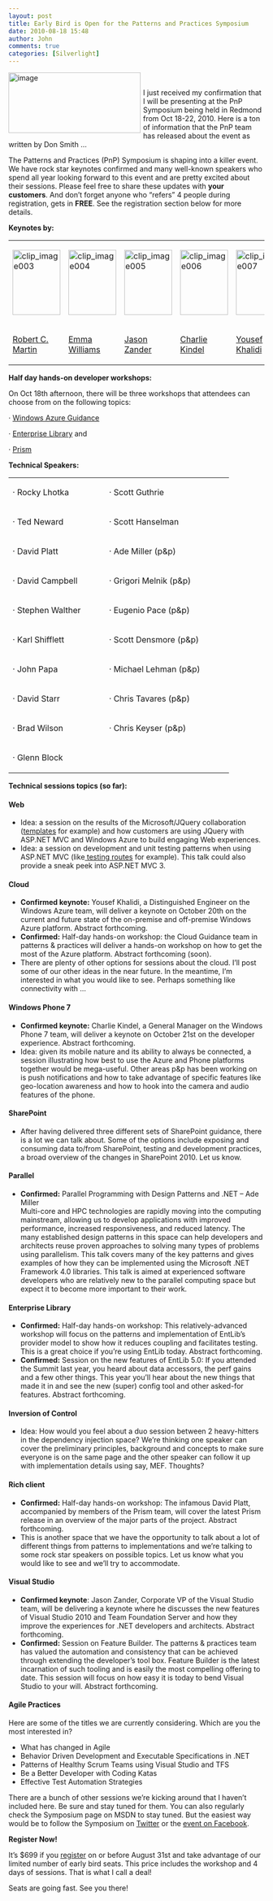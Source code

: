 ```yaml
---
layout: post
title: Early Bird is Open for the Patterns and Practices Symposium
date: 2010-08-18 15:48
author: John
comments: true
categories: [Silverlight]
---
```

<p><img style="border-bottom: 0px; border-left: 0px; margin: 0px 5px 5px 0px; display: inline; border-top: 0px; border-right: 0px" title="image" border="0" alt="image" align="left" width="260" height="119" src="http://images.johnpapa.net/wp-content/uploads/files/media/image/WindowsLiveWriter/348b7612e18e_B386/image_3.png" />&nbsp;</p>
<p>I just received my confirmation that I will be presenting at the PnP Symposium being held in Redmond from Oct 18-22, 2010. Here is a ton of information that the PnP team has released about the event as written by Don Smith &hellip;</p>
<p>The Patterns and Practices (PnP) Symposium is shaping into a killer event. We have rock star keynotes confirmed and many well-known speakers who spend all year looking forward to this event and are pretty excited about their sessions. Please feel free to share these updates with <b>your customers</b>. And don&rsquo;t forget anyone who &ldquo;refers&rdquo; 4 people during registration, gets in <b>FREE</b>. See the registration section below for more details.</p>
<p><strong>Keynotes by:</strong>
<table border="0" cellspacing="0" cellpadding="0">
<tbody>
<tr>
<td valign="top" width="92">
<p><a href="http://blogs.msdn.com/cfs-file.ashx/__key/CommunityServer-Blogs-Components-WeblogFiles/00-00-00-48-88-metablogapi/2843.clip_5F00_image002_5F00_7743A491.jpg"><img style="border-bottom: 0px; border-left: 0px; display: inline; border-top: 0px; border-right: 0px" title="clip_image003" border="0" alt="clip_image003" width="94" height="128" src="http://images.johnpapa.net/wp-content/uploads/files/media/image/WindowsLiveWriter/348b7612e18e_B386/clip_image003_c222e8a6-2731-4825-88e5-ce1ea49c02b0.jpg" /></a></p>
</td>
<td valign="top" width="92">
<p><a href="http://blogs.msdn.com/cfs-file.ashx/__key/CommunityServer-Blogs-Components-WeblogFiles/00-00-00-48-88-metablogapi/0601.clip_5F00_image004_5F00_439B3833.jpg"><img style="border-bottom: 0px; border-left: 0px; display: inline; border-top: 0px; border-right: 0px" title="clip_image004" border="0" alt="clip_image004" width="94" height="128" src="http://images.johnpapa.net/wp-content/uploads/files/media/image/WindowsLiveWriter/348b7612e18e_B386/clip_image004_304becb4-d71d-47f5-b6ed-f4b707f90cd8.jpg" /></a></p>
</td>
<td valign="top" width="92">
<p><a href="http://blogs.msdn.com/cfs-file.ashx/__key/CommunityServer-Blogs-Components-WeblogFiles/00-00-00-48-88-metablogapi/6888.clip_5F00_image006_5F00_6990E889.jpg"><img style="border-bottom: 0px; border-left: 0px; display: inline; border-top: 0px; border-right: 0px" title="clip_image005" border="0" alt="clip_image005" width="94" height="128" src="http://images.johnpapa.net/wp-content/uploads/files/media/image/WindowsLiveWriter/348b7612e18e_B386/clip_image005_df70e048-55c2-461f-8d8a-4d9a93afdb60.jpg" /></a></p>
</td>
<td valign="top" width="92">
<p><a href="http://blogs.msdn.com/cfs-file.ashx/__key/CommunityServer-Blogs-Components-WeblogFiles/00-00-00-48-88-metablogapi/2350.clip_5F00_image008_5F00_13FD19A7.jpg"><img style="border-bottom: 0px; border-left: 0px; display: inline; border-top: 0px; border-right: 0px" title="clip_image006" border="0" alt="clip_image006" width="94" height="128" src="http://images.johnpapa.net/wp-content/uploads/files/media/image/WindowsLiveWriter/348b7612e18e_B386/clip_image006_1fa476c0-bc3d-4754-87e4-119330b4fd31.jpg" /></a></p>
</td>
<td valign="top" width="92">
<p><a href="http://blogs.msdn.com/cfs-file.ashx/__key/CommunityServer-Blogs-Components-WeblogFiles/00-00-00-48-88-metablogapi/0601.clip_5F00_image010_5F00_7A28E377.jpg"><img style="border-bottom: 0px; border-left: 0px; display: inline; border-top: 0px; border-right: 0px" title="clip_image007" border="0" alt="clip_image007" width="94" height="128" src="http://images.johnpapa.net/wp-content/uploads/files/media/image/WindowsLiveWriter/348b7612e18e_B386/clip_image007_9169d447-e755-4188-8c4d-d7915c583bc4.jpg" /></a></p>
</td>
</tr>
<tr>
<td valign="top" width="92">
<p><a href="http://msdn.microsoft.com/en-us/practices/ff797017.aspx">Robert C. Martin</a></p>
</td>
<td valign="top" width="92">
<p><a href="http://msdn.microsoft.com/en-us/practices/ff797017.aspx">Emma Williams</a></p>
</td>
<td valign="top" width="92">
<p><a href="http://msdn.microsoft.com/en-us/practices/ff797017.aspx">Jason Zander</a></p>
</td>
<td valign="top" width="92">
<p><a href="http://msdn.microsoft.com/en-us/practices/ff797017.aspx">Charlie Kindel</a></p>
</td>
<td valign="top" width="92">
<p><a href="http://msdn.microsoft.com/en-us/practices/ff797017.aspx">Yousef Khalidi</a></p>
</td>
</tr>
</tbody>
</table>
</p>
<p><strong>Half day hands-on developer workshops:</strong></p>
<p>On Oct 18th afternoon, there will be three workshops that attendees can choose from on the following topics:</p>
<p>&middot; <a href="http://msdn.microsoft.com/en-us/library/ff728592.aspx">Windows Azure Guidance</a></p>
<p>&middot; <a href="http://msdn.microsoft.com/en-us/library/ff632023.aspx">Enterprise Library</a> and</p>
<p>&middot; <a href="http://compositewpf.codeplex.com/">Prism</a></p>
<p><strong>Technical Speakers:</strong>
<table border="0" cellspacing="0" cellpadding="0">
<tbody>
<tr>
<td valign="top" width="174">
<p>&middot; Rocky Lhotka</p>
</td>
<td valign="top" width="228">
<p>&middot; Scott Guthrie</p>
</td>
</tr>
<tr>
<td valign="top" width="174">
<p>&middot; Ted Neward</p>
</td>
<td valign="top" width="228">
<p>&middot; Scott Hanselman</p>
</td>
</tr>
<tr>
<td valign="top" width="174">
<p>&middot; David Platt</p>
</td>
<td valign="top" width="228">
<p>&middot; Ade Miller (p&amp;p)</p>
</td>
</tr>
<tr>
<td valign="top" width="174">
<p>&middot; David Campbell</p>
</td>
<td valign="top" width="228">
<p>&middot; Grigori Melnik (p&amp;p)</p>
</td>
</tr>
<tr>
<td valign="top" width="174">
<p>&middot; Stephen Walther</p>
</td>
<td valign="top" width="228">
<p>&middot; Eugenio Pace (p&amp;p)</p>
</td>
</tr>
<tr>
<td valign="top" width="174">
<p>&middot; Karl Shifflett</p>
</td>
<td valign="top" width="228">
<p>&middot; Scott Densmore (p&amp;p)</p>
</td>
</tr>
<tr>
<td valign="top" width="174">
<p>&middot; John Papa</p>
</td>
<td valign="top" width="228">
<p>&middot; Michael Lehman (p&amp;p)</p>
</td>
</tr>
<tr>
<td valign="top" width="174">
<p>&middot; David Starr</p>
</td>
<td valign="top" width="228">
<p>&middot; Chris Tavares (p&amp;p)</p>
</td>
</tr>
<tr>
<td valign="top" width="174">
<p>&middot; Brad Wilson</p>
</td>
<td valign="top" width="228">
<p>&middot; Chris Keyser (p&amp;p)</p>
</td>
</tr>
<tr>
<td valign="top" width="174">
<p>&middot; Glenn Block</p>
</td>
<td valign="top" width="228">&nbsp;</td>
</tr>
</tbody>
</table>
</p>
<p><strong>Technical sessions topics (so far):</strong></p>
<h4>Web</h4>
<ul>
<li>Idea: a session on the results of the Microsoft/JQuery collaboration (<a href="http://stephenwalther.com/blog/archive/2010/03/16/microsoft-jquery-and-templating.aspx">templates</a> for example) and how customers are using JQuery with ASP.NET MVC and Windows Azure to build engaging Web experiences.</li>
<li>Idea: a session on development and unit testing patterns when using ASP.NET MVC (like<a href="http://bradwilson.typepad.com/blog/2010/07/testing-routing-and-url-generation-in-aspnet-mvc.html"> testing routes</a> for example). This talk could also provide a sneak peek into ASP.NET MVC 3.</li>
</ul>
<h4>Cloud</h4>
<ul>
<li><strong>Confirmed keynote:</strong> Yousef Khalidi, a Distinguished Engineer on the Windows Azure team, will deliver a keynote on October 20th on the current and future state of the on-premise and off-premise Windows Azure platform. Abstract forthcoming.</li>
<li><strong>Confirmed:</strong> Half-day hands-on workshop: the Cloud Guidance team in patterns &amp; practices will deliver a hands-on workshop on how to get the most of the Azure platform. Abstract forthcoming (soon).</li>
<li>There are plenty of other options for sessions about the cloud. I&rsquo;ll post some of our other ideas in the near future. In the meantime, I&rsquo;m interested in what you would like to see. Perhaps something like connectivity with ...</li>
</ul>
<h4>Windows Phone 7</h4>
<ul>
<li><strong>Confirmed keynote:</strong> Charlie Kindel, a General Manager on the Windows Phone 7 team, will deliver a keynote on October 21st on the developer experience. Abstract forthcoming.</li>
<li>Idea: given its mobile nature and its ability to always be connected, a session illustrating how best to use the Azure and Phone platforms together would be mega-useful. Other areas p&amp;p has been working on is push notifications and how to take advantage of specific features like geo-location awareness and how to hook into the camera and audio features of the phone.</li>
</ul>
<h4>SharePoint</h4>
<ul>
<li>After having delivered three different sets of SharePoint guidance, there is a lot we can talk about. Some of the options include exposing and consuming data to/from SharePoint, testing and development practices, a broad overview of the changes in SharePoint 2010. Let us know.</li>
</ul>
<h4>Parallel</h4>
<ul>
<li><strong>Confirmed:</strong> Parallel Programming with Design Patterns and .NET &ndash; Ade Miller <br />
Multi-core and HPC technologies are rapidly moving into the computing mainstream, allowing us to develop applications with improved performance, increased responsiveness, and reduced latency. The many established design patterns in this space can help developers and architects reuse proven approaches to solving many types of problems using parallelism. This talk covers many of the key patterns and gives examples of how they can be implemented using the Microsoft .NET Framework 4.0 libraries. This talk is aimed at experienced software developers who are relatively new to the parallel computing space but expect it to become more important to their work.</li>
</ul>
<h4>Enterprise Library</h4>
<ul>
<li><strong>Confirmed:</strong> Half-day hands-on workshop: This relatively-advanced workshop will focus on the patterns and implementation of EntLib&rsquo;s provider model to show how it reduces coupling and facilitates testing. This is a great choice if you&rsquo;re using EntLib today. Abstract forthcoming.</li>
<li><strong>Confirmed:</strong> Session on the new features of EntLib 5.0: If you attended the Summit last year, you heard about data accessors, the perf gains and a few other things. This year you&rsquo;ll hear about the new things that made it in and see the new (super) config tool and other asked-for features. Abstract forthcoming.</li>
</ul>
<h4>Inversion of Control</h4>
<ul>
<li>Idea: How would you feel about a duo session between 2 heavy-hitters in the dependency injection space? We&rsquo;re thinking one speaker can cover the preliminary principles, background and concepts to make sure everyone is on the same page and the other speaker can follow it up with implementation details using say, MEF. Thoughts?</li>
</ul>
<h4>Rich client</h4>
<ul>
<li><strong>Confirmed:</strong> Half-day hands-on workshop: The infamous David Platt, accompanied by members of the Prism team, will cover the latest Prism release in an overview of the major parts of the project. Abstract forthcoming.</li>
<li>This is another space that we have the opportunity to talk about a lot of different things from patterns to implementations and we&rsquo;re talking to some rock star speakers on possible topics. Let us know what you would like to see and we&rsquo;ll try to accommodate.</li>
</ul>
<h4>Visual Studio</h4>
<ul>
<li><strong>Confirmed keynote</strong>: Jason Zander, Corporate VP of the Visual Studio team, will be delivering a keynote where he discusses the new features of Visual Studio 2010 and Team Foundation Server and how they improve the experiences for .NET developers and architects. Abstract forthcoming.</li>
<li><strong>Confirmed:</strong> Session on Feature Builder. The patterns &amp; practices team has valued the automation and consistency that can be achieved through extending the developer&rsquo;s tool box. Feature Builder is the latest incarnation of such tooling and is easily the most compelling offering to date. This session will focus on how easy it is today to bend Visual Studio to your will. Abstract forthcoming.</li>
</ul>
<h4>Agile Practices</h4>
<p>Here are some of the titles we are currently considering. Which are you the most interested in?</p>
<ul>
<li>What has changed in Agile</li>
<li>Behavior Driven Development and Executable Specifications in .NET</li>
<li>Patterns of Healthy Scrum Teams using Visual Studio and TFS</li>
<li>Be a Better Developer with Coding Katas</li>
<li>Effective Test Automation Strategies</li>
</ul>
<p>There are a bunch of other sessions we&rsquo;re kicking around that I haven&rsquo;t included here. Be sure and stay tuned for them. You can also regularly check the Symposium page on MSDN to stay tuned. But the easiest way would be to follow the Symposium on <a href="http://twitter.com/pnpsymposium">Twitter</a> or the <a href="http://www.facebook.com/#!/event.php?eid=137750282924785&amp;ref=ts">event on Facebook</a>.</p>
<p><strong>Register Now!</strong></p>
<p>It&rsquo;s $699 if you <a href="http://tinyurl.com/pnpsymposium">register</a> on or before August 31st and take advantage of our limited number of early bird seats. This price includes the workshop and 4 days of sessions. That is what I call a deal!</p>
<p>Seats are going fast. See you there!</p>

